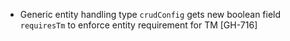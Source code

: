 * Generic entity handling type `crudConfig` gets new boolean field `requiresTm` to enforce entity
  requirement for TM [GH-716]
